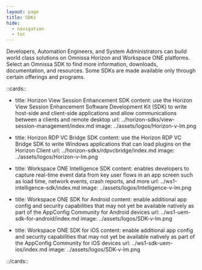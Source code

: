```yaml
---
layout: page
title: SDKs
hide:
  - navigation
  - toc
---
```


Developers, Automation Engineers, and System Administrators can build world class solutions on Omnissa Horizon and Workspace ONE platforms. Select an Omnissa SDK to find more information, downloads, documentation, and resources. Some SDKs are made available only through certain offerings and programs.

::cards::

- title: Horizon View Session Enhancement SDK
  content: use the Horizon View Session Enhancement Software Development Kit (SDK) to write host-side and client-side applications and allow communications between a clients and remote desktop
  url: ../horizon-sdks/view-session-management/index.md
  image: ../assets/logos/Horizon-v-lm.png

- title: Horizon RDP VC Bridge SDK
  content: use the Horizon RDP VC Bridge SDK to write Windows applications that can load plugins on the Horizon Client
  url: ../horizon-sdks/rdpvcbridge/index.md
  image: ../assets/logos/Horizon-v-lm.png

- title: Workspace ONE Intelligence SDK
  content: enables developers to capture real-time event data from key user flows in an app screen such as load time, network events, crash reports, and more
  url: ../ws1-intelligence-sdk/index.md
  image: ../assets/logos/Intelligence-v-lm.png

- title: Workspace ONE SDK for Android
  content: enable additional app config and security capabilities that may not yet be available natively as part of the AppConfig Community for Android devices
  url: ../ws1-uem-sdk-for-android/index.md
  image: ../assets/logos/SDK-v-lm.png

- title: Workspace ONE SDK for iOS
  content: enable additional app config and security capabilities that may not yet be available natively as part of the AppConfig Community for iOS devices
  url: ../ws1-sdk-uem-ios/index.md
  image: ../assets/logos/SDK-v-lm.png

::/cards::
